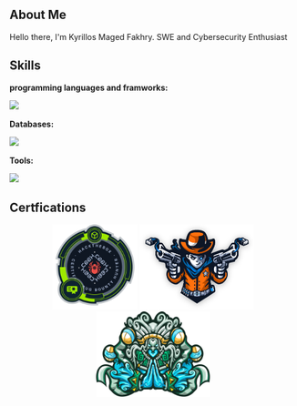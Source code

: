## About Me

Hello there, I'm Kyrillos Maged Fakhry. SWE and Cybersecurity Enthusiast


## Skills
**programming languages and framworks:**
<p>
  <a href="https://skillicons.dev">
    <img src="https://skillicons.dev/icons?i=html,css,js,go,java,php,cpp,nodejs,python,r,flask,express,react&perline=9" />
  </a>
</p>

**Databases:**
<p>
  <a href="https://skillicons.dev">
    <img src="https://skillicons.dev/icons?i=mysql,postgres,mongodb,sqlite&perline=9" />
  </a>
</p>

**Tools:**
<p>
  <a href="https://skillicons.dev">
    <img src="https://skillicons.dev/icons?i=postman,docker,github,graphql,linux,azure,androidstudio,vscode&perline=9" />
  </a>
</p>



## Certfications 
 <!-- [![CBBH](/images/CBBH.png)](https://academy.hackthebox.com/achievement/badge/f3bd0f29-5247-11ee-acfc-bea50ffe6cb4)
[![Dante](/images/dante.png)](https://drive.google.com/file/d/1rPeGVPPB3KZ4QhvaYNL5VEhAKCkw1VaO/view?usp=drive_link)  -->

<p align="center">
 <a href="https://academy.hackthebox.com/achievement/badge/f3bd0f29-5247-11ee-acfc-bea50ffe6cb4"><img src="/images/CBBH.png" width="150" height="150"></a>
 <a href="https://drive.google.com/file/d/1rPeGVPPB3KZ4QhvaYNL5VEhAKCkw1VaO/view?usp=drive_link"><img src="/images/dante.png" width="200" height="150"></a>
 <a href="https://drive.google.com/file/d/1XbXuFTSL05dVqPQTaMzuyKw-TZ42xreg/view?usp=drive_link"><img src="/images/zephyr.svg" width="200" height="150"></a>
</p>


